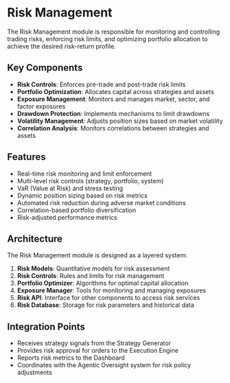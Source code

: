 # Risk Management

The Risk Management module is responsible for monitoring and controlling trading risks, enforcing risk limits, and optimizing portfolio allocation to achieve the desired risk-return profile.

## Key Components

- **Risk Controls**: Enforces pre-trade and post-trade risk limits
- **Portfolio Optimization**: Allocates capital across strategies and assets
- **Exposure Management**: Monitors and manages market, sector, and factor exposures
- **Drawdown Protection**: Implements mechanisms to limit drawdowns
- **Volatility Management**: Adjusts position sizes based on market volatility
- **Correlation Analysis**: Monitors correlations between strategies and assets

## Features

- Real-time risk monitoring and limit enforcement
- Multi-level risk controls (strategy, portfolio, system)
- VaR (Value at Risk) and stress testing
- Dynamic position sizing based on risk metrics
- Automated risk reduction during adverse market conditions
- Correlation-based portfolio diversification
- Risk-adjusted performance metrics

## Architecture

The Risk Management module is designed as a layered system:

1. **Risk Models**: Quantitative models for risk assessment
2. **Risk Controls**: Rules and limits for risk management
3. **Portfolio Optimizer**: Algorithms for optimal capital allocation
4. **Exposure Manager**: Tools for monitoring and managing exposures
5. **Risk API**: Interface for other components to access risk services
6. **Risk Database**: Storage for risk parameters and historical data

## Integration Points

- Receives strategy signals from the Strategy Generator
- Provides risk approval for orders to the Execution Engine
- Reports risk metrics to the Dashboard
- Coordinates with the Agentic Oversight system for risk policy adjustments
